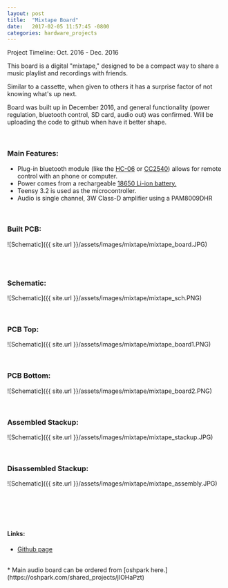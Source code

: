 ```yaml
---
layout: post
title:  "Mixtape Board"
date:   2017-02-05 11:57:45 -0800
categories: hardware_projects
---
```

Project Timeline: Oct. 2016 - Dec. 2016

This board is a digital "mixtape," designed to be a compact way to share a music playlist and recordings with friends.

Similar to a cassette, when given to others it has a surprise factor of not knowing what's up next.

Board was built up in December 2016, and general functionality (power regulation, bluetooth control, SD card, audio out) was confirmed. Will be uploading the code to github when have it better shape.

<br>

### Main Features:
* Plug-in bluetooth module (like the [HC-06](http://www.gearbest.com/sensors/pp_241478.html) or [CC2540](https://tronixlabs.com.au/breakout-boards/bluetooth/cc2540-serial-bluetooth-v4-0-ble-module-ibeacon-australia/)) allows for remote control with an phone or computer.
* Power comes from a rechargeable [18650 Li-ion battery.](https://bkeegs.github.io/hardware_projects/2017/02/05/li-ion-charger.html)
* Teensy 3.2 is used as the microcontroller.
* Audio is single channel, 3W Class-D amplifier using a PAM8009DHR

<br>

### Built PCB:
![Schematic]({{ site.url }}/assets/images/mixtape/mixtape_board.JPG)

<br><br>

### Schematic:
![Schematic]({{ site.url }}/assets/images/mixtape/mixtape_sch.PNG)

<br>

### PCB Top:
![Schematic]({{ site.url }}/assets/images/mixtape/mixtape_board1.PNG)

<br>

### PCB Bottom:
![Schematic]({{ site.url }}/assets/images/mixtape/mixtape_board2.PNG)

<br>

### Assembled Stackup:
![Schematic]({{ site.url }}/assets/images/mixtape/mixtape_stackup.JPG)

<br>

### Disassembled Stackup:
![Schematic]({{ site.url }}/assets/images/mixtape/mixtape_assembly.JPG)

<br>

<br><br>
#### Links:
* [Github page](https://github.com/bkeegs/Mixtape-Board)
<br>
* Main audio board can be ordered from [oshpark here.](https://oshpark.com/shared_projects/jIOHaPzt)
